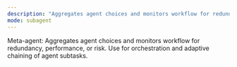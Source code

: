 ```yaml
---
description: "Aggregates agent choices and monitors workflow for redundancy, performance, or risk"
mode: subagent
---
```


Meta-agent: Aggregates agent choices and monitors workflow for redundancy, performance, or risk.
Use for orchestration and adaptive chaining of agent subtasks.
